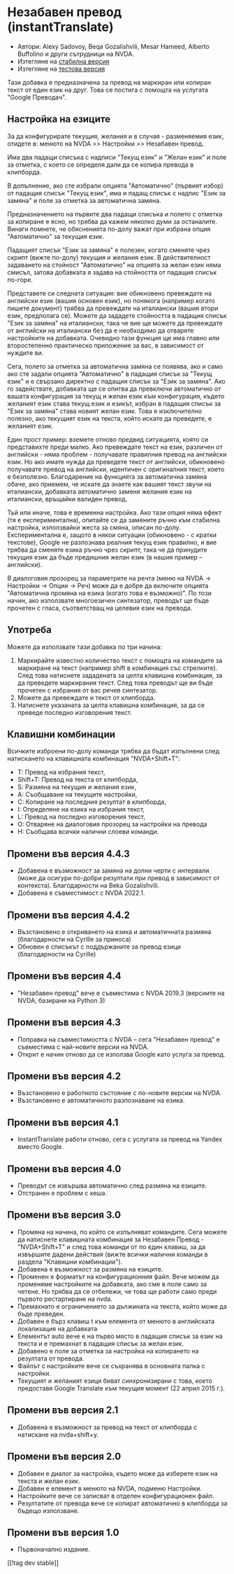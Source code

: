 # Незабавен превод (instantTranslate) #

* Автори: Alexy Sadovoy, Beqa Gozalishvili, Mesar Hameed, Alberto Buffolino
  и други сътрудници на NVDA.
* Изтегляне на [стабилна версия][1]
* Изтегляне на [тестова версия][2]

Тази добавка е предназначена за превод на маркиран или копиран текст от един
език на друг.  Това се постига с помощта на услугата "Google Преводач".

## Настройка на езиците ##
За да конфигурирате текущия, желания и в случая - разменяемия език, отидете в: менюто на NVDA >> Настройки >> Незабавен превод.

Има два падащи списъка с надписи "Текущ език" и "Желан език" и поле за
отметка, с което се определя дали да се копира превода в клипборда.

В допълнение, ако сте избрали опцията "Автоматично" (първият избор) от
падащия списък "Текущ език", има и падащ списък с надпис "Език за замяна" и
поле за отметка за автоматична замяна.

Предназначението на първите два падащи списъка и полето с отметка за
копиране е ясно, но трябва да кажем няколко думи за останалите. Винаги
помнете, че обясненията по-долу важат при избрана опция "Автоматично" за
текущия език.

Падащият списък "Език за замяна" е полезен, когато сменяте чрез скрипт
(вижте по-долу) текущия и желания език. В действителност задаването на
стойност "Автоматично" на опцията за желан език няма смисъл, затова
добавката я задава на стойността от падащия списък по-горе.

Представете си следната ситуация: вие обикновено превеждате на английски
език (вашия основен език), но понякога (например когато пишете документ)
трябва да превеждате на италиански (вашия втори език, предполага се). Можете
да зададете стойността в падащия списък "Език за замяна" на италиански, така
че вие ще можете да превеждате от английски на италиански без да е
необходимо да отваряте настройките на добавката. Очевидно тази функция ще
има главно или второстепенно практическо приложение за вас, в зависимост от
нуждите ви.

Сега, полето за отметка за автоматична замяна се появява, ако и само ако сте
задали опцията "Автоматично" в падащия списък за "Текущ език" и е свързано
директно с падащия списък за "Език за замяна". Ако го задействате, добавката
ще се опитва да превключи автоматично от вашата конфигурация за текущ и
желан език към конфигурация, където желаният език става текущ език и езикът,
избран в падащия списък за "Език за замяна" става новият желан език. Това е
изключително полезно, ако текущият език на текста, който искате да
преведете, е желаният език.

Един прост пример: вземете отново предвид ситуацията, която си представихте
преди малко. Ако превеждате текст на език, различен от английски - няма
проблем - получавате правилния превод на английски език. Но ако имате нужда
да преведете текст от английски, обикновено получавате превод на английски,
идентичен с оригиналния текст, което е безполезно. Благодарение на функцията
за автоматична замяна обаче, ако приемем, че искате да знаете как вашият
текст звучи на италиански, добавката автоматично заменя желания език на
италиански, връщайки валиден превод.

Тъй или иначе, това е временна настройка. Ако тази опция няма ефект (тя е
експериментална), опитайте се да замените ръчно към стабилна настройка,
използвайки жеста за смяна, описан по-долу. Експериментална е, защото в
някои ситуации (обикновено - с кратки текстове), Google не разпознава
реалния текущ език правилно, и вие трябва да сменяте езика ръчно чрез
скрипт, така че да принудите текущия език да бъде предишния желан език (в
нашия пример – английски).

В диалоговия прозорец за параметрите на речта (меню на NVDA -> Настройки -> Опции -> Реч) може да е добре да включите опцията "Автоматична промяна на езика (когато това е възможно)". По този начин, ако използвате многоезичен синтезатор, преводът ще бъде прочетен с гласа, съответстващ на целевия език на превода.

## Употреба ##
Можете да използвате тази добавка по три начина:

1. Маркирайте известно количество текст с помощта на командите за маркиране
   на текст (например shift в комбинация със стрелките). След това натиснете
   зададената за целта клавишна комбинация, за да преведете маркирания
   текст. След това преводът ще ви бъде прочетен с избрания от вас речев
   синтезатор.
2. Можете да превеждате и текст от клипборда.
3. Натиснете указаната за целта клавишна комбинация, за да се преведе
   последно изговорения текст.

## Клавишни комбинации ##
Всичките изброени по-долу команди трябва да бъдат изпълнени след натискането
на клавишната комбинация "NVDA+Shift+T":

* T: Превод на избрания текст,
* Shift+T: Превод на текста от клипборда,
* S: Размяна на текущия и желания език,
* A: Съобщаване на текущите настройки,
* C: Копиране на последния резултат в клипборда,
* I: Определяне на езика на избрания текст,
* L: Превод на последно изговорения текст,
* O: Отваряне на диалоговия прозорец за настройки на превода
* H: Съобщава всички налични слоеви команди.

## Промени във версия 4.4.3 ##
* Добавена е възможност за замяна на долни черти с интервали (може да
  осигури по-добри резултати при превод в зависимост от
  контекста). Благодарности на Beka Gozalishvili.
* Добавена е съвместимост с NVDA 2022.1.

## Промени във версия 4.4.2 ##
* Възстановено е откриването на езика и автоматичната размяна (благодарности
  на Cyrille за приноса)
* Обновен е списъкът с поддържаните за превод езици (благодарности на
  Cyrille)

## Промени във версия 4.4 ##
* "Незабавен превод" вече е съвместима с NVDA 2019.3 (версиите на NVDA,
  базирани на Python 3)

## Промени във версия 4.3 ##
* Поправка на съвместимостта с NVDA – сега "Незабавен превод" е съвместима с
  най-новите версии на NVDA.
* Открит е начин отново да се използва Google като услуга за превод.

## Промени във версия 4.2 ##
* Възстановено е работното състояние с по-новите версии на NVDA.
* Възстановено е автоматичното разпознаване на езика.

## Промени във версия 4.1 ##
* InstantTranslate работи отново, сега с услугата за превод на Yandex вместо
  Google.

## Промени във версия 4.0 ##
* Преводът се извършва автоматично след размяна на езиците.
* Отстранен е проблем с кеша.

## Промени във версия 3.0 ##
* Промяна на начина, по който се изпълняват командите. Сега можете да
  натиснете клавишната комбинация за Незабавен Превод - "NVDA+Shift+T" и
  след това команди от по един клавиш, за да извършите дадени действия
  (вижте всички налични команди в раздела "Клавишни комбинации").
* Добавена е възможност за размяна на езиците.
* Променен е форматът на конфигурационния файл. Вече можем да променяме
  настройките на добавката, ако сме в поле само за четене. Но трябва да се
  отбележи, че това ще работи само преди първото рестартиране на nvda.
* Премахнато е ограничението за дължината на текста, който може да бъде
  преведен.
* Добавен е бърз клавиш t към елемента от менюто в английската локализация
  на добавката
* Елементът auto вече е на първо място в падащия списък за език на текста и
  е премахнат в падащия списък за желан език.
* Добавено е поле за отметка за настройка на копирането на резултата от
  превода.
* Файлът с настройките вече се съхранява в основната папка с настройки.
* Текущият и желаният езици биват синхронизирани с това, което предоставя
  Google Translate към текущия момент (22 април 2015 г.).


## Промени във версия 2.1 ##
* Добавена е възможност за превод на текст от клипборда с натискане на
  nvda+shift+y.

## Промени във версия 2.0 ##
* Добавен е диалог за настройка, където може да изберете език на текста и
  желан език.
* Добавен е елемент в менюто на NVDA, подменю Настройки.
* Настройките вече се записват в отделен конфигурационен файл.
* Резултатите от превода вече се копират автоматично в клипборда за бъдещо
  използване.

## Промени във версия 1.0 ##
* Първоначално издание.


[[!tag dev stable]]

[1]: https://addons.nvda-project.org/files/get.php?file=instantTranslate

[2]: https://addons.nvda-project.org/files/get.php?file=it-dev
